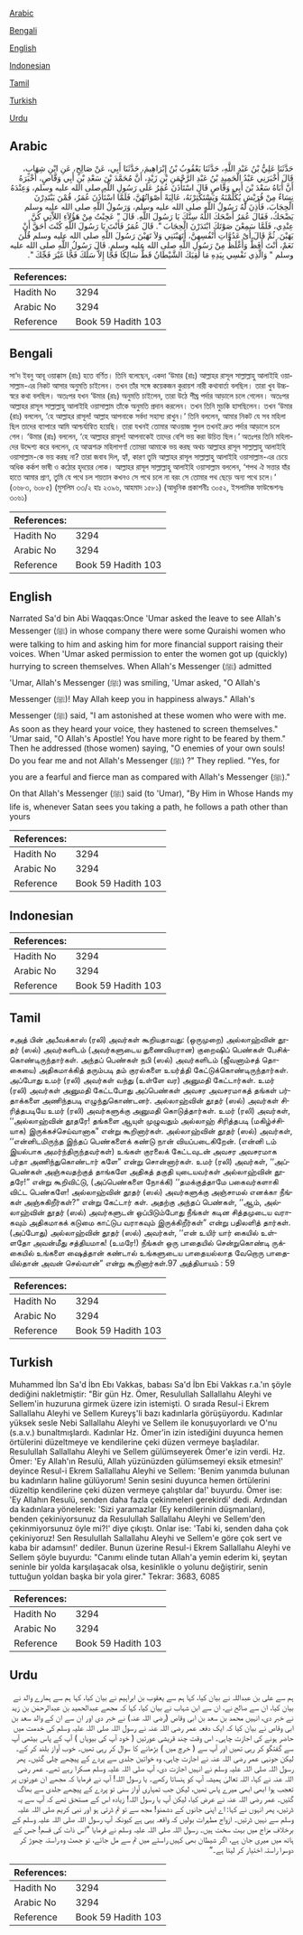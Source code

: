 [Arabic](#arabic)

[Bengali](#bengali)

[English](#english)

[Indonesian](#indonesian)

[Tamil](#tamil)

[Turkish](#turkish)

[Urdu](#urdu)

## Arabic


<div dir="rtl" lang="ar" style={{fontSize:'larger',backgroundColor:'#f8f9fa',padding:20}}>
حَدَّثَنَا عَلِيُّ بْنُ عَبْدِ اللَّهِ، حَدَّثَنَا يَعْقُوبُ بْنُ إِبْرَاهِيمَ، حَدَّثَنَا أَبِي، عَنْ صَالِحٍ، عَنِ ابْنِ شِهَابٍ، قَالَ أَخْبَرَنِي عَبْدُ الْحَمِيدِ بْنُ عَبْدِ الرَّحْمَنِ بْنِ زَيْدٍ، أَنَّ مُحَمَّدَ بْنَ سَعْدِ بْنِ أَبِي وَقَّاصٍ، أَخْبَرَهُ أَنَّ أَبَاهُ سَعْدَ بْنَ أَبِي وَقَّاصٍ قَالَ اسْتَأْذَنَ عُمَرُ عَلَى رَسُولِ اللَّهِ صلى الله عليه وسلم، وَعِنْدَهُ نِسَاءٌ مِنْ قُرَيْشٍ يُكَلِّمْنَهُ وَيَسْتَكْثِرْنَهُ، عَالِيَةً أَصْوَاتُهُنَّ، فَلَمَّا اسْتَأْذَنَ عُمَرُ، قُمْنَ يَبْتَدِرْنَ الْحِجَابَ، فَأَذِنَ لَهُ رَسُولُ اللَّهِ صلى الله عليه وسلم، وَرَسُولُ اللَّهِ صلى الله عليه وسلم يَضْحَكُ، فَقَالَ عُمَرُ أَضْحَكَ اللَّهُ سِنَّكَ يَا رَسُولَ اللَّهِ‏.‏ قَالَ ‏"‏ عَجِبْتُ مِنْ هَؤُلاَءِ اللاَّتِي كُنَّ عِنْدِي، فَلَمَّا سَمِعْنَ صَوْتَكَ ابْتَدَرْنَ الْحِجَابَ ‏"‏‏.‏ قَالَ عُمَرُ فَأَنْتَ يَا رَسُولَ اللَّهِ كُنْتَ أَحَقَّ أَنْ يَهَبْنَ‏.‏ ثُمَّ قَالَ أَىْ عَدُوَّاتِ أَنْفُسِهِنَّ، أَتَهَبْنَنِي وَلاَ تَهَبْنَ رَسُولَ اللَّهِ صلى الله عليه وسلم قُلْنَ نَعَمْ، أَنْتَ أَفَظُّ وَأَغْلَظُ مِنْ رَسُولِ اللَّهِ صلى الله عليه وسلم‏.‏ قَالَ رَسُولُ اللَّهِ صلى الله عليه وسلم ‏"‏ وَالَّذِي نَفْسِي بِيَدِهِ مَا لَقِيَكَ الشَّيْطَانُ قَطُّ سَالِكًا فَجًّا إِلاَّ سَلَكَ فَجًّا غَيْرَ فَجِّكَ ‏"‏‏.‏
</div>
<div style={{backgroundColor:'#f8f9fa',padding:20, marginBottom: 10}}><table> <thead> <tr> <th>References:</th> <th></th> </tr> </thead> <tbody><tr><td>Hadith No</td><td>3294</td></tr><tr><td>Arabic No</td><td>3294</td></tr><tr><td>Reference</td><td>Book 59 Hadith 103</td></tr></tbody></table></div>

## Bengali


<div dir="ltr" lang="bn" style={{fontSize:'larger',backgroundColor:'#f8f9fa',padding:20}}>
সা‘দ ইবনু আবূ ওয়াক্কাস (রাঃ) হতে বর্ণিত। তিনি বলেছেন, একদা ‘উমার (রাঃ) আল্লাহর রাসূল সাল্লাল্লাহু আলাইহি ওয়াসাল্লাম-এর নিকট আসার অনুমতি চাইলেন। তখন তাঁর সঙ্গে কয়েকজন কুরায়শ নারী কথাবার্তা বলছিল। তারা খুব উচ্চস্বরে কথা বলছিল। অতঃপর যখন ‘উমার (রাঃ) অনুমতি চাইলেন, তারা উঠে শীঘ্র পর্দার আড়ালে চলে গেলেন। অতঃপর আল্লাহর রাসূল সাল্লাল্লাহু আলাইহি ওয়াসাল্লাম তাঁকে অনুমতি প্রদান করলেন। তখন তিনি মুচকি হাসছিলেন। তখন ‘উমার (রাঃ) বললেন, ‘হে আল্লাহর রাসূল! আল্লাহ আপনাকে সর্বদা সহাস্য রাখুন।’ তিনি বললেন, আমার নিকট যে সব মহিলা ছিল তাদের ব্যাপারে আমি আশ্চর্যান্বিত হয়েছি। তারা যখনই তোমার আওয়াজ শুনল তখনই দ্রুত পর্দার আড়ালে চলে গেল। ‘উমার (রাঃ) বললেন, ‘হে আল্লাহর রাসূল! আপনাকেই তাদের বেশি ভয় করা উচিত ছিল।’ অতঃপর তিনি মহিলাদের উদ্দেশ্য করে বললেন, হে আত্মশত্রু মহিলাগণ! তোমরা আমাকে ভয় করছ অথচ আল্লাহর রাসূল সাল্লাল্লাহু আলাইহি ওয়াসাল্লাম-কে ভয় করছ না? তারা জবাব দিল, হ্যাঁ, কারণ তুমি আল্লাহর রাসূল সাল্লাল্লাহু আলাইহি ওয়াসাল্লাম-এর চেয়ে অধিক কর্কশ ভাষী ও কঠোর হৃদয়ের লোক। আল্লাহর রাসূল সাল্লাল্লাহু আলাইহি ওয়াসাল্লাম বললেন, ‘শপথ ঐ সত্তার যাঁর হাতে আমার প্রাণ, তুমি যে পথে চল শয়তান কখনও সে পথে চলে না বরং সে তোমার পথ ছেড়ে অন্য পথে চলে।’ (৩৬৮৩, ৬০৮৫) (মুসলিম ৩৩/২ হাঃ ২৩৯৬, আহমাদ ১৫৮১) (আধুনিক প্রকাশনীঃ ৩০৫২, ইসলামিক ফাউন্ডেশনঃ ৩০৬১)
</div>
<div style={{backgroundColor:'#f8f9fa',padding:20, marginBottom: 10}}><table> <thead> <tr> <th>References:</th> <th></th> </tr> </thead> <tbody><tr><td>Hadith No</td><td>3294</td></tr><tr><td>Arabic No</td><td>3294</td></tr><tr><td>Reference</td><td>Book 59 Hadith 103</td></tr></tbody></table></div>

## English


<div dir="ltr" lang="en" style={{fontSize:'larger',backgroundColor:'#f8f9fa',padding:20}}>
Narrated Sa'd bin Abi Waqqas:Once 'Umar asked the leave to see Allah's Messenger (ﷺ) in whose company there were some Quraishi women who were talking to him and asking him for more financial support raising their voices. When 'Umar asked permission to enter the women got up (quickly) hurrying to screen themselves. When Allah's Messenger (ﷺ) admitted 'Umar, Allah's Messenger (ﷺ) was smiling, 'Umar asked, "O Allah's Messenger (ﷺ)! May Allah keep you in happiness always." Allah's Messenger (ﷺ) said, "I am astonished at these women who were with me. As soon as they heard your voice, they hastened to screen themselves." 'Umar said, "O Allah's Apostle! You have more right to be feared by them." Then he addressed (those women) saying, "O enemies of your own souls! Do you fear me and not Allah's Messenger (ﷺ) ?" They replied. "Yes, for you are a fearful and fierce man as compared with Allah's Messenger (ﷺ)." On that Allah's Messenger (ﷺ) said (to 'Umar), "By Him in Whose Hands my life is, whenever Satan sees you taking a path, he follows a path other than yours
</div>
<div style={{backgroundColor:'#f8f9fa',padding:20, marginBottom: 10}}><table> <thead> <tr> <th>References:</th> <th></th> </tr> </thead> <tbody><tr><td>Hadith No</td><td>3294</td></tr><tr><td>Arabic No</td><td>3294</td></tr><tr><td>Reference</td><td>Book 59 Hadith 103</td></tr></tbody></table></div>

## Indonesian


<div dir="ltr" lang="id" style={{fontSize:'larger',backgroundColor:'#f8f9fa',padding:20}}>

</div>
<div style={{backgroundColor:'#f8f9fa',padding:20, marginBottom: 10}}><table> <thead> <tr> <th>References:</th> <th></th> </tr> </thead> <tbody><tr><td>Hadith No</td><td>3294</td></tr><tr><td>Arabic No</td><td>3294</td></tr><tr><td>Reference</td><td>Book 59 Hadith 103</td></tr></tbody></table></div>

## Tamil


<div dir="ltr" lang="ta" style={{fontSize:'larger',backgroundColor:'#f8f9fa',padding:20}}>
சஅத் பின் அபீவக்காஸ் (ரலி) அவர்கள் கூறியதாவது: (ஒருமுறை) அல்லாஹ்வின் தூதர் (ஸல்) அவர்களிடம் (அவர்களுடைய துணைவியரான) குறைஷிப் பெண்கள் பேசிக்கொண்டிருந்தார்கள். அந்தப் பெண்கள் நபி (ஸல்) அவர்களிடம் (ஜீவனாம்சத் தொகையை) அதிகமாக்கித் தரும்படி தம் குரல்களை உயர்த்தி கேட்டுக்கொண்டிருந்தார்கள். அப்போது உமர் (ரலி) அவர்கள் வந்து (உள்ளே வர) அனுமதி கேட்டார்கள். உமர் (ரலி) அவர்கள் அனுமதி கேட்டபோது அப்பெண்கள் அவசர அவசரமாகத் தங்கள் பர்தாக்களை அணிந்தபடி எழுந்துகொண்டனர். அல்லாஹ்வின் தூதர் (ஸல்) அவர்கள் சிரித்தபடியே உமர் (ரலி) அவர்களுக்கு அனுமதி கொடுத்தார்கள். உமர் (ரலி) அவர்கள், ‘‘அல்லாஹ்வின் தூதரே! தங்களை ஆயுள் முழுவதும் அல்லாஹ் சிரித்தபடி (மகிழ்ச்சியாக) இருக்கச்செய்வானாக” என்று கூறினார்கள். அல்லாஹ்வின் தூதர் (ஸல்) அவர்கள், ‘‘என்னிடமிருந்த இந்தப் பெண்களைக் கண்டு நான் வியப்படைகிறேன். (என்னி டம் இயல்பாக அமர்ந்திருந்தவர்கள்) உங்கள் குரலைக் கேட்டவுடன் அவசர அவசரமாக பர்தா அணிந்துகொண்டார் களே” என்று சொன்னார்கள். உமர் (ரலி) அவர்கள், ‘‘அப்பெண்கள் அஞ்சுவதற்குத் தாங்களே அதிகத் தகுதி யுடையவர்கள் அல்லாஹ்வின் தூதரே!” என்று கூறிவிட்டு, (அப்பெண்களை நோக்கி) ‘‘தமக்குத்தாமே பகைவர்களாகி விட்ட பெண்களே! அல்லாஹ்வின் தூதர் (ஸல்) அவர்களுக்கு அஞ்சாமல் எனக்கா நீங்கள் அஞ்சுகிறீர்கள்?” என்று கேட்டார் கள். அதற்கு அந்தப் பெண்கள், ‘‘ஆம், அல்லாஹ்வின் தூதர் (ஸல்) அவர்களுடன் ஒப்பிடும்போது நீங்கள் கடின சித்தமுடைய வராகவும் அதிகமாகக் கடுமை காட்டுப வராகவும் இருக்கிறீர்கள்” என்று பதிலளித் தார்கள். (அப்போது) அல்லாஹ்வின் தூதர் (ஸல்) அவர்கள், ‘‘என் உயிர் யார் கையில் உள்ளதோ அவன்மீது சத்தியமாக! (உமரே!) நீங்கள் ஒரு பாதையில் சென்றுகொண்டி ருக்கையில் உங்களை ஷைத்தான் கண்டால் உங்களுடைய பாதையல்லாத வேறொரு பாதையில்தான் அவன் செல்வான்” என்று கூறினார்கள்.97 அத்தியாயம் : 59
</div>
<div style={{backgroundColor:'#f8f9fa',padding:20, marginBottom: 10}}><table> <thead> <tr> <th>References:</th> <th></th> </tr> </thead> <tbody><tr><td>Hadith No</td><td>3294</td></tr><tr><td>Arabic No</td><td>3294</td></tr><tr><td>Reference</td><td>Book 59 Hadith 103</td></tr></tbody></table></div>

## Turkish


<div dir="ltr" lang="tr" style={{fontSize:'larger',backgroundColor:'#f8f9fa',padding:20}}>
Muhammed İbn Sa'd İbn Ebı Vakkas, babası Sa'd İbn Ebi Vakkas r.a.'ın şöyle dediğini nakletmiştir: "Bir gün Hz. Ömer, Resulullah Sallallahu Aleyhi ve Sellem'in huzuruna girmek üzere izin istemişti. O sırada Resul-i Ekrem Sallallahu Aleyhi ve Sellem Kureyş'li bazı kadınlarla görüşüyordu. Kadınlar yüksek sesle Nebi Sallallahu Aleyhi ve Sellem ile konuşuyorlardı ve O'nu (s.a.v.) bunaltmışlardı. Kadınlar Hz. Ömer'in izin istediğini duyunca hemen örtülerini düzeltmeye ve kendilerine çeki düzen vermeye başladılar. Resulullah Sallallahu Aleyhi ve Sellem gülümseyerek Ömer'e izin verdi. Hz. Ömer: 'Ey Allah'ın Resulü, Allah yüzünüzden gülümsemeyi eksik etmesin!' deyince Resul-i Ekrem Sallallahu Aleyhi ve Sellem: 'Benim yanımda bulunan bu kadınların haline gülüyorum! Senin sesini duyunca hemen örtülerini düzeltip kendilerine çeki düzen vermeye çalıştılar da!' buyurdu. Ömer ise: 'Ey Allahın Resulü, senden daha fazla çekinmeleri gerekirdi' dedi. Ardından da kadınlara yönelerek: 'Sizi yaramazlar (Ey kendilerinin düşmanları), benden çekiniyorsunuz da Resulullah Sallallahu Aleyhi ve Sellem'den çekinmiyorsunuz öyle mi?!' diye çıkıştı. Onlar ise: 'Tabi ki, senden daha çok çekiniyoruz! Sen Resulullah Sallallahu Aleyhi ve Sellem'e göre çok sert ve kaba bir adamsın!' dediler. Bunun üzerine Resul-i Ekrem Sallallahu Aleyhi ve Sellem şöyle buyurdu: "Canımı elinde tutan Allah'a yemin ederim ki, şeytan seninle bir yolda karşılaşacak olsa, kesinlikle o yolunu değiştirir, senin tuttuğun yoldan başka bir yola girer." Tekrar: 3683, 6085
</div>
<div style={{backgroundColor:'#f8f9fa',padding:20, marginBottom: 10}}><table> <thead> <tr> <th>References:</th> <th></th> </tr> </thead> <tbody><tr><td>Hadith No</td><td>3294</td></tr><tr><td>Arabic No</td><td>3294</td></tr><tr><td>Reference</td><td>Book 59 Hadith 103</td></tr></tbody></table></div>

## Urdu


<div dir="rtl" lang="ur" style={{fontSize:'larger',backgroundColor:'#f8f9fa',padding:20}}>
ہم سے علی بن عبداللہ نے بیان کیا، کہا ہم سے یعقوب بن ابراہیم نے بیان کیا، کہا ہم سے ہمارے والد نے بیان کیا، ان سے صالح نے، ان سے ابن شہاب نے بیان کیا، کہا کہ مجھے عبدالحمید بن عبدالرحمٰن بن زید نے خبر دی، انہیں محمد بن سعد بن ابی وقاص (رضی اللہ عنہ) نے خبر دی اور ان سے ان کے والد سعد بن ابی وقاص نے بیان کیا کہ ایک دفعہ عمر رضی اللہ عنہ نے رسول اللہ صلی اللہ علیہ وسلم کی خدمت میں حاضر ہونے کی اجازت چاہی۔ اس وقت چند قریشی عورتیں ( خود آپ کی بیویاں ) آپ کے پاس بیٹھی آپ سے گفتگو کر رہی تھیں اور آپ سے ( خرچ میں ) بڑھانے کا سوال کر رہی تھیں۔ خوب آواز بلند کر کے۔ لیکن جونہی عمر رضی اللہ عنہ نے اجازت چاہی، وہ خواتین جلدی سے پردے کے پیچھے چلی گئیں۔ پھر رسول اللہ صلی اللہ علیہ وسلم نے انہیں اجازت دی، آپ صلی اللہ علیہ وسلم مسکرا رہے تھے۔ عمر رضی اللہ عنہ نے کہا، اللہ تعالیٰ ہمیشہ آپ کو ہنساتا رکھے۔ یا رسول اللہ! آپ نے فرمایا کہ مجھے ان عورتوں پر تعجب ہوا ابھی ابھی میرے پاس تھیں، لیکن جب تمہاری آواز سنی تو پردے کے پیچھے جلدی سے بھاگ گئیں۔ عمر رضی اللہ عنہ نے عرض کیا، لیکن آپ یا رسول اللہ! زیادہ اس کے مستحق تھے کہ آپ سے یہ ڈرتیں، پھر انہوں نے کہا: اے اپنی جانوں کے دشمنو! مجھ سے تو تم ڈرتی ہو اور نبی کریم صلی اللہ علیہ وسلم سے نہیں ڈرتیں۔ ازواج مطہرات بولیں کہ واقعہ یہی ہے کیونکہ آپ رسول اللہ صلی اللہ علیہ وسلم کے برخلاف مزاج میں بہت سخت ہیں۔ رسول اللہ صلی اللہ علیہ وسلم نے فرمایا ”اس ذات کی قسم! جس کے ہاتھ میں میری جان ہے، اگر شیطان بھی کہیں راستے میں تم سے مل جائے، تو جھٹ وہ راستہ چھوڑ کر دوسرا راستہ اختیار کر لیتا ہے۔“
</div>
<div style={{backgroundColor:'#f8f9fa',padding:20, marginBottom: 10}}><table> <thead> <tr> <th>References:</th> <th></th> </tr> </thead> <tbody><tr><td>Hadith No</td><td>3294</td></tr><tr><td>Arabic No</td><td>3294</td></tr><tr><td>Reference</td><td>Book 59 Hadith 103</td></tr></tbody></table></div>